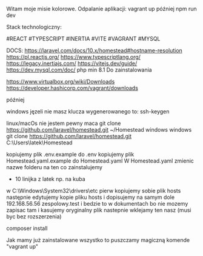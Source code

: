 Witam moje misie kolorowe.
Odpalanie aplikacji:
vagrant up
później
npm run dev

Stack technologiczny:

#REACT
#TYPESCRIPT
#INERTIA
#VITE
#VAGRANT
#MYSQL


DOCS:
https://laravel.com/docs/10.x/homestead#hostname-resolution
https://pl.reactjs.org/
https://www.typescriptlang.org/
https://legacy.inertiajs.com/
https://vitejs.dev/guide/
https://dev.mysql.com/doc/
php min 8.1
Do zainstalowania

https://www.virtualbox.org/wiki/Downloads
https://developer.hashicorp.com/vagrant/downloads





później

windows jęzeli nie masz klucza wygenerowanego to:
ssh-keygen


linux/macOs nie jestem pewny maca
git clone https://github.com/laravel/homestead.git ~/Homestead
windows
windows git clone https://github.com/laravel/homestead.git C:\Users\latek\Homestead

kopiujemy plik .env.example do .env
kopiujemy plik Homestead.yaml.example do Homestead.yaml
W Homestead.yaml zmienic nazwe folderu na ten co zainstalujemy
- 10 linijka z latek np. na kuba


w C:\Windows\System32\drivers\etc pierw kopiujemy sobie plik hosts następnie edytujemy kopie pliku hosts
i dopisujemy na samym dole 192.168.56.56  zespolowy.test
i bedzie to w dokumentach bo nie mozemy zapisac tam i kasujemy oryginalny  plik nastepnie wklejamy ten nasz  (musi byc bez rozszerzenia)

composer install



Jak mamy już zainstalowane wszystko to puszczamy magiczną komende "vagrant up"
